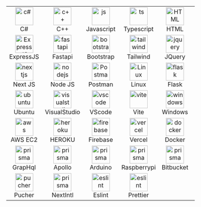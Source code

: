 <table style="border-collapse: collapse; width: 100%;" align="center">
  <tr>
    <td align="center" width="96" style="border: none;">
      <img src="https://skillicons.dev/icons?i=cs" width="48" height="48" alt="c#" />
      <br>C#
    </td>
    <td align="center" width="96" style="border: none;">
      <img src="https://skillicons.dev/icons?i=c" width="48" height="48" alt="c++" />
      <br>C++
    </td>
    <td align="center" width="96" style="border: none;">
      <img src="https://skillicons.dev/icons?i=js" width="48" height="48" alt="js" />
      <br>Javascript
    </td>
    <td align="center" width="96" style="border: none;">
      <img src="https://skillicons.dev/icons?i=ts" width="48" height="48" alt="ts" />
      <br>Typescript
    </td>
    <td align="center" width="96" style="border: none;">
      <img src="https://skillicons.dev/icons?i=html" width="48" height="48" alt="HTML" />
      <br>HTML
    </td>
    <td align="center" width="96" style="border: none;">
      <img src="https://skillicons.dev/icons?i=css" width="48" height="48" alt="css" />
      <br>CSS
    </td>
    <td align="center" width="96" style="border: none;">
      <img src="https://skillicons.dev/icons?i=react" width="48" height="48" alt="react" />
      <br>React
    </td>
    <td align="center" width="96" style="border: none;">
      <img src="https://skillicons.dev/icons?i=vue" width="48" height="48" alt="vue" />
      <br>Vue
    </td>
  </tr>
  <tr>
    <td align="center" width="96" style="border: none;">
      <img src="https://skillicons.dev/icons?i=express" width="48" height="48" alt="ExpressJS" />
      <br>ExpressJS
    </td>
    <td align="center" width="96" style="border: none;">
      <img src="https://skillicons.dev/icons?i=fastapi" width="48" height="48" alt="fastapi" />
      <br>Fastapi
    </td>
    <td align="center" width="96" style="border: none;">
      <img src="https://skillicons.dev/icons?i=bootstrap" width="48" height="48" alt="bootstrap" />
      <br>Bootstrap
    </td>
    <td align="center" width="96" style="border: none;">
      <img src="https://skillicons.dev/icons?i=tailwind" width="48" height="48" alt="tailwind" />
      <br>Tailwind
    </td>
    <td align="center" width="96" style="border: none;">
      <img src="https://skillicons.dev/icons?i=jquery" width="48" height="48" alt="jquery" />
      <br>JQuery
    </td>
    <td align="center" width="96" style="border: none;">
      <img src="https://skillicons.dev/icons?i=mongo" width="48" height="48" alt="mongo" />
      <br>MongoDB
    </td>
    <td align="center" width="96" style="border: none;">
      <img src="https://skillicons.dev/icons?i=sqlite" width="48" height="48" alt="sqlite" />
      <br>SQLite
    </td>
    <td align="center" width="96" style="border: none;">
      <img src="https://skillicons.dev/icons?i=mysql" width="48" height="48" alt="mysql" />
      <br>MySQL
    </td>
  </tr>
  <tr>
    <td align="center" width="96" style="border: none;">
      <img src="https://skillicons.dev/icons?i=nextjs" width="48" height="48" alt="nextjs" />
      <br>Next JS
    </td>
    <td align="center" width="96" style="border: none;">
      <img src="https://skillicons.dev/icons?i=nodejs" width="48" height="48" alt="nodejs" />
      <br>Node JS
    </td>
    <td align="center" width="96" style="border: none;">
      <img src="https://skillicons.dev/icons?i=postman" width="48" height="48" alt="Postman" />
      <br>Postman
    </td>
    <td align="center" width="96" style="border: none;">
      <img src="https://skillicons.dev/icons?i=linux" width="48" height="48" alt="Linux" />
      <br>Linux
    </td>
    <td align="center" width="96" style="border: none;">
      <img src="https://skillicons.dev/icons?i=flask" width="48" height="48" alt="flask" />
      <br>Flask
    </td>
    <td align="center" width="96" style="border: none;">
      <img src="https://skillicons.dev/icons?i=notion" width="48" height="48" alt="notion" />
      <br>Notion
    </td>
    <td align="center" width="96" style="border: none;">
      <img src="https://skillicons.dev/icons?i=npm" width="48" height="48" alt="npm" />
      <br>NPM
    </td>
    <td align="center" width="96" style="border: none;">
      <img src="https://skillicons.dev/icons?i=raspberrypi" width="48" height="48" alt="raspberrypi" />
      <br>Raspberrypi
    </td>
  </tr>
  <tr>
    <td align="center" width="96" style="border: none;">
      <img src="https://skillicons.dev/icons?i=ubuntu" width="48" height="48" alt="ubuntu" />
      <br>Ubuntu
    </td>
    <td align="center" width="96" style="border: none;">
      <img src="https://skillicons.dev/icons?i=visualstudio" width="48" height="48" alt="visualstudio" />
      <br>VisualStudio
    </td>
    <td align="center" width="96" style="border: none;">
      <img src="https://skillicons.dev/icons?i=vscode" width="48" height="48" alt="vscode" />
      <br>VScode
    </td>
    <td align="center" width="96" style="border: none;">
      <img src="https://skillicons.dev/icons?i=vite" width="48" height="48" alt="vite" />
      <br>Vite
    </td>
    <td align="center" width="96" style="border: none;">
      <img src="https://skillicons.dev/icons?i=windows" width="48" height="48" alt="windows" />
      <br>Windows
    </td>
    <td align="center" width="96" style="border: none;">
      <img src="https://skillicons.dev/icons?i=python" width="48" height="48" alt="python" />
      <br>Python
    </td>
    <td align="center" width="96" style="border: none;">
      <img src="https://skillicons.dev/icons?i=selenium" width="48" height="48" alt="selenium" />
      <br>Selenium
    </td>
    <td align="center" width="96" style="border: none;">
      <img src="https://skillicons.dev/icons?i=tensorflow" width="48" height="48" alt="tensorflow" />
      <br>Tensorflow
    </td>
  </tr>
  <tr>
    <td align="center" width="96" style="border: none;">
      <img src="https://skillicons.dev/icons?i=aws" width="48" height="48" alt="aws" />
      <br>AWS EC2
    </td>
    <td align="center" width="96" style="border: none;">
      <img src="https://skillicons.dev/icons?i=heroku" width="48" height="48" alt="heroku" />
      <br>HEROKU
    </td>
    <td align="center" width="96" style="border: none;">
      <img src="https://skillicons.dev/icons?i=firebase" width="48" height="48" alt="firebase" />
      <br>Firebase
    </td>
    <td align="center" width="96" style="border: none;">
      <img src="https://skillicons.dev/icons?i=vercel" width="48" height="48" alt="vercel" />
      <br>Vercel
    </td>
    <td align="center" width="96" style="border: none;">
      <img src="https://skillicons.dev/icons?i=docker" width="48" height="48" alt="docker" />
      <br>Docker
    </td>
    <td align="center" width="96" style="border: none;">
      <img src="https://skillicons.dev/icons?i=nginx" width="48" height="48" alt="nginx" />
      <br>Nginx
    </td>
    <td align="center" width="96" style="border: none;">
      <img src="https://skillicons.dev/icons?i=github" width="48" height="48" alt="github" />
      <br>Github
    </td>
    <td align="center" width="96" style="border: none;">
      <img src="https://skillicons.dev/icons?i=prisma" width="48" height="48" alt="prisma" />
      <br>Prisma
    </td> 
  </tr>
  <tr>   
    <td align="center" width="96" style="border: none;">
      <img src="https://skillicons.dev/icons?i=graphql" width="48" height="48" alt="prisma" />
      <br>GrapHql
    </td>    
    <td align="center" width="96" style="border: none;">
      <img src="https://skillicons.dev/icons?i=apollo" width="48" height="48" alt="prisma" />
      <br>Apollo
    </td>
     <td align="center" width="96" style="border: none;">
      <img src="https://skillicons.dev/icons?i=arduino" width="48" height="48" alt="prisma" />
      <br>Arduino
    </td>    <td align="center" width="96" style="border: none;">
      <img src="https://skillicons.dev/icons?i=raspberrypi" width="48" height="48" alt="prisma" />
      <br>Raspberrypi
    </td> 
    <td align="center" width="96" style="border: none;">
      <img src="https://skillicons.dev/icons?i=bitbucket" width="48" height="48" alt="prisma" />
      <br>Bitbucket
    </td>
    <td align="center" width="96" style="border: none;">
      <img src="https://skillicons.dev/icons?i=remix" width="48" height="48" alt="prisma" />
      <br>Remix
    </td>
    <td align="center" width="96" style="border: none;">
      <img src="https://images.spr.so/cdn-cgi/imagedelivery/j42No7y-dcokJuNgXeA0ig/32f3a89c-99c4-466f-8536-dd75f65fa320/Strapi-Monogram/w=256,quality=90,fit=scale-down" width="48" height="48" alt="strapi" />
      <br>Strapi 5
    </td>
    <td align="center" width="96" style="border: none;">
      <img src="https://static.cdnlogo.com/logos/k/28/keystonejs.svg" width="48" height="48" alt="keystone" />
      <br>Keystone 6
    </td>
  
     
   
  </tr>

  <tr>
    <td align="center" width="96" style="border: none;">
      <img src="https://avatars.githubusercontent.com/u/739550?s=280&v=4" width="48" height="48" alt="pucher" />
      <br>Pucher
    </td>
   <td align="center" width="96" style="border: none;">
      <img src="https://raw.githubusercontent.com/opral/monorepo/refs/heads/main/inlang/packages/plugins/next-intl/assets/plugin-next-intl-logo.png" width="48" height="48" alt="prisma" />
      <br>NextIntl
    </td>
      <td align="center" width="96" style="border: none;">
      <img src="https://eslint.org/icon-512.png" width="48" height="48" alt="eslint" />
      <br>Eslint
    </td>
      <td align="center" width="96" style="border: none;">
      <img src="https://prettier.io/icon.png" width="48" height="48" alt="eslint" />
      <br>Prettier
    </td>
    
  </tr>
</table>





